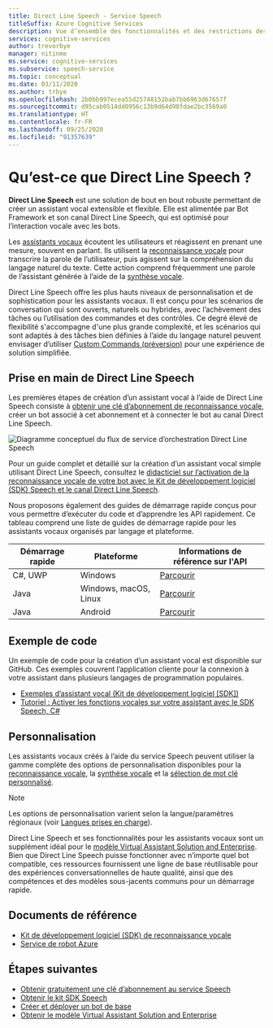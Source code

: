 ```yaml
---
title: Direct Line Speech - Service Speech
titleSuffix: Azure Cognitive Services
description: Vue d’ensemble des fonctionnalités et des restrictions des assistants vocaux utilisant Direct Line Speech avec le kit de développement logiciel (SDK) Speech.
services: cognitive-services
author: trevorbye
manager: nitinme
ms.service: cognitive-services
ms.subservice: speech-service
ms.topic: conceptual
ms.date: 03/11/2020
ms.author: trbye
ms.openlocfilehash: 2b0bb997ecea55d25748152bab7bb6963d67657f
ms.sourcegitcommit: d95cab0514dd0956c13b9d64d98fdae2bc3569a0
ms.translationtype: HT
ms.contentlocale: fr-FR
ms.lasthandoff: 09/25/2020
ms.locfileid: "91357639"
---
```

# <a name="what-is-direct-line-speech"></a>Qu’est-ce que Direct Line Speech ?

**Direct Line Speech** est une solution de bout en bout robuste permettant de créer un assistant vocal extensible et flexible. Elle est alimentée par Bot Framework et son canal Direct Line Speech, qui est optimisé pour l’interaction vocale avec les bots.

Les [assistants vocaux](voice-assistants.md) écoutent les utilisateurs et réagissent en prenant une mesure, souvent en parlant. Ils utilisent la [reconnaissance vocale](speech-to-text.md) pour transcrire la parole de l’utilisateur, puis agissent sur la compréhension du langage naturel du texte. Cette action comprend fréquemment une parole de l’assistant générée à l’aide de la [synthèse vocale](text-to-speech.md).

Direct Line Speech offre les plus hauts niveaux de personnalisation et de sophistication pour les assistants vocaux. Il est conçu pour les scénarios de conversation qui sont ouverts, naturels ou hybrides, avec l’achèvement des tâches ou l’utilisation des commandes et des contrôles. Ce degré élevé de flexibilité s'accompagne d'une plus grande complexité, et les scénarios qui sont adaptés à des tâches bien définies à l’aide du langage naturel peuvent envisager d’utiliser [Custom Commands (préversion)](custom-commands.md) pour une expérience de solution simplifiée.

## <a name="getting-started-with-direct-line-speech"></a>Prise en main de Direct Line Speech

Les premières étapes de création d’un assistant vocal à l’aide de Direct Line Speech consiste à [obtenir une clé d’abonnement de reconnaissance vocale](overview.md#try-the-speech-service-for-free), créer un bot associé à cet abonnement et à connecter le bot au canal Direct Line Speech.

   ![Diagramme conceptuel du flux de service d’orchestration Direct Line Speech](media/voice-assistants/overview-directlinespeech.png "Flux du canal Speech")

Pour un guide complet et détaillé sur la création d’un assistant vocal simple utilisant Direct Line Speech, consultez le [didacticiel sur l’activation de la reconnaissance vocale de votre bot avec le Kit de développement logiciel (SDK) Speech et le canal Direct Line Speech](tutorial-voice-enable-your-bot-speech-sdk.md).

Nous proposons également des guides de démarrage rapide conçus pour vous permettre d’exécuter du code et d’apprendre les API rapidement. Ce tableau comprend une liste de guides de démarrage rapide pour les assistants vocaux organisés par langage et plateforme.

| Démarrage rapide | Plateforme | Informations de référence sur l'API |
|------------|----------|---------------|
| C#, UWP | Windows | [Parcourir](https://aka.ms/csspeech/csharpref) |
| Java | Windows, macOS, Linux | [Parcourir](https://aka.ms/csspeech/javaref) |
| Java | Android | [Parcourir](https://aka.ms/csspeech/javaref) |

## <a name="sample-code"></a>Exemple de code

Un exemple de code pour la création d’un assistant vocal est disponible sur GitHub. Ces exemples couvrent l’application cliente pour la connexion à votre assistant dans plusieurs langages de programmation populaires.

* [Exemples d’assistant vocal (Kit de développement logiciel [SDK])](https://aka.ms/csspeech/samples)
* [Tutoriel : Activer les fonctions vocales sur votre assistant avec le SDK Speech, C#](tutorial-voice-enable-your-bot-speech-sdk.md)

## <a name="customization"></a>Personnalisation

Les assistants vocaux créés à l’aide du service Speech peuvent utiliser la gamme complète des options de personnalisation disponibles pour la [reconnaissance vocale](speech-to-text.md), la [synthèse vocale](text-to-speech.md) et la [sélection de mot clé personnalisé](speech-devices-sdk-create-kws.md).

> [!NOTE]
> Les options de personnalisation varient selon la langue/paramètres régionaux (voir [Langues prises en charge](supported-languages.md)).

Direct Line Speech et ses fonctionnalités pour les assistants vocaux sont un supplément idéal pour le [modèle Virtual Assistant Solution and Enterprise](https://docs.microsoft.com/azure/bot-service/bot-builder-enterprise-template-overview). Bien que Direct Line Speech puisse fonctionner avec n’importe quel bot compatible, ces ressources fournissent une ligne de base réutilisable pour des expériences conversationnelles de haute qualité, ainsi que des compétences et des modèles sous-jacents communs pour un démarrage rapide.

## <a name="reference-docs"></a>Documents de référence

* [Kit de développement logiciel (SDK) de reconnaissance vocale](speech-sdk-reference.md)
* [Service de robot Azure](https://docs.microsoft.com/azure/bot-service/?view=azure-bot-service-4.0)

## <a name="next-steps"></a>Étapes suivantes

* [Obtenir gratuitement une clé d’abonnement au service Speech](overview.md#try-the-speech-service-for-free)
* [Obtenir le kit SDK Speech](speech-sdk.md)
* [Créer et déployer un bot de base](https://docs.microsoft.com/azure/bot-service/bot-builder-tutorial-basic-deploy?view=azure-bot-service-4.0)
* [Obtenir le modèle Virtual Assistant Solution and Enterprise](https://github.com/Microsoft/AI)
